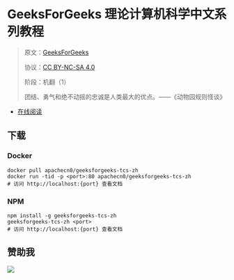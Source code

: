# GeeksForGeeks 理论计算机科学中文系列教程

> 原文：[GeeksForGeeks](https://geeksforgeeks.org/)
> 
> 协议：[CC BY-NC-SA 4.0](http://creativecommons.org/licenses/by-nc-sa/4.0/)
> 
> 阶段：机翻（1）
> 
> 团结、勇气和绝不动摇的忠诚是人类最大的优点。——《动物园规则怪谈》

* [在线阅读](https://g4g-tcs.flygon.net)
## 下载

### Docker

```
docker pull apachecn0/geeksforgeeks-tcs-zh
docker run -tid -p <port>:80 apachecn0/geeksforgeeks-tcs-zh
# 访问 http://localhost:{port} 查看文档
```

### NPM

```
npm install -g geeksforgeeks-tcs-zh
geeksforgeeks-tcs-zh <port>
# 访问 http://localhost:{port} 查看文档
```

## 赞助我

![](https://img-blog.csdnimg.cn/20200112005920729.png)

